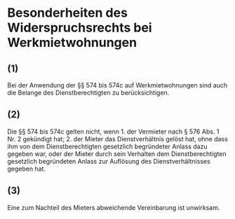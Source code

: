 # Besonderheiten des Widerspruchsrechts bei Werkmietwohnungen



## (1)

 Bei der Anwendung der §§ 574 bis 574c auf Werkmietwohnungen sind auch die Belange des Dienstberechtigten zu berücksichtigen.

## (2)

 Die §§ 574 bis 574c gelten nicht, wenn  1.
 der Vermieter nach § 576 Abs. 1 Nr. 2 gekündigt hat;
 2.
 der Mieter das Dienstverhältnis gelöst hat, ohne dass ihm von dem Dienstberechtigten gesetzlich begründeter Anlass dazu gegeben war, oder der Mieter durch sein Verhalten dem Dienstberechtigten gesetzlich begründeten Anlass zur Auflösung des Dienstverhältnisses gegeben hat.


## (3)

 Eine zum Nachteil des Mieters abweichende Vereinbarung ist unwirksam. 

